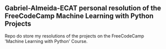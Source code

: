 ## Gabriel-Almeida-ECAT personal resolution of the FreeCodeCamp Machine Learning with Python Projects

Repo do store my resolutions of the projects on the FreeCodeCamp 'Machine Learning with Python' Course.